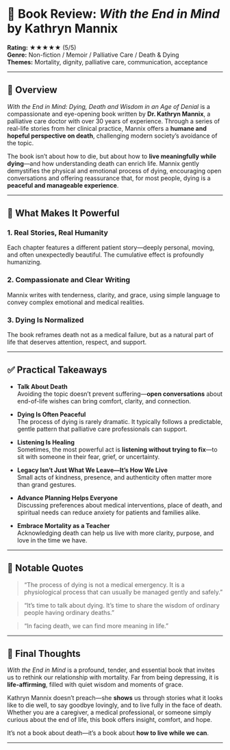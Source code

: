 # 📘 Book Review: *With the End in Mind* by Kathryn Mannix

**Rating:** ★★★★★ (5/5)  
**Genre:** Non-fiction / Memoir / Palliative Care / Death & Dying  
**Themes:** Mortality, dignity, palliative care, communication, acceptance

---

## 📝 Overview

*With the End in Mind: Dying, Death and Wisdom in an Age of Denial* is a compassionate and eye-opening book written by **Dr. Kathryn Mannix**, a palliative care doctor with over 30 years of experience. Through a series of real-life stories from her clinical practice, Mannix offers a **humane and hopeful perspective on death**, challenging modern society’s avoidance of the topic.

The book isn’t about how to die, but about how to **live meaningfully while dying**—and how understanding death can enrich life. Mannix gently demystifies the physical and emotional process of dying, encouraging open conversations and offering reassurance that, for most people, dying is a **peaceful and manageable experience**.

---

## 🌟 What Makes It Powerful

### 1. Real Stories, Real Humanity  
Each chapter features a different patient story—deeply personal, moving, and often unexpectedly beautiful. The cumulative effect is profoundly humanizing.

### 2. Compassionate and Clear Writing  
Mannix writes with tenderness, clarity, and grace, using simple language to convey complex emotional and medical realities.

### 3. Dying Is Normalized  
The book reframes death not as a medical failure, but as a natural part of life that deserves attention, respect, and support.

---

## ✅ Practical Takeaways

- **Talk About Death**  
  Avoiding the topic doesn’t prevent suffering—**open conversations** about end-of-life wishes can bring comfort, clarity, and connection.

- **Dying Is Often Peaceful**  
  The process of dying is rarely dramatic. It typically follows a predictable, gentle pattern that palliative care professionals can support.

- **Listening Is Healing**  
  Sometimes, the most powerful act is **listening without trying to fix**—to sit with someone in their fear, grief, or uncertainty.

- **Legacy Isn’t Just What We Leave—It’s How We Live**  
  Small acts of kindness, presence, and authenticity often matter more than grand gestures.

- **Advance Planning Helps Everyone**  
  Discussing preferences about medical interventions, place of death, and spiritual needs can reduce anxiety for patients and families alike.

- **Embrace Mortality as a Teacher**  
  Acknowledging death can help us live with more clarity, purpose, and love in the time we have.

---

## 💬 Notable Quotes

> “The process of dying is not a medical emergency. It is a physiological process that can usually be managed gently and safely.”

> “It’s time to talk about dying. It’s time to share the wisdom of ordinary people having ordinary deaths.”

> “In facing death, we can find more meaning in life.”

---

## 🧠 Final Thoughts

*With the End in Mind* is a profound, tender, and essential book that invites us to rethink our relationship with mortality. Far from being depressing, it is **life-affirming**, filled with quiet wisdom and moments of grace.

Kathryn Mannix doesn’t preach—she **shows** us through stories what it looks like to die well, to say goodbye lovingly, and to live fully in the face of death. Whether you are a caregiver, a medical professional, or someone simply curious about the end of life, this book offers insight, comfort, and hope.

It’s not a book about death—it’s a book about **how to live while we can**.

---

